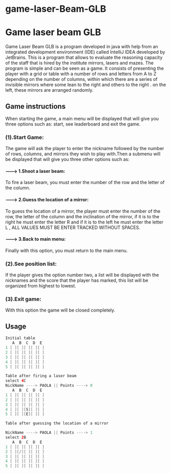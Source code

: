 # game-laser-Beam-GLB
# Game laser beam GLB


Game Laser Beam GLB is a program developed in java with help
from an integrated development environment (IDE) called IntelliJ IDEA developed by JetBrains. This is a program that allows to evaluate the reasoning capacity of the staff that is hired by the institute mirrors, lasers and mazes. The program is simple and can be seen as a game. It consists of presenting the player with a grid or table with a number of rows and letters from A to Z depending on the number of columns, within which there are a series of invisible mirrors where some lean to the right and others to the right . on the left, these mirrors are arranged randomly.

## Game instructions

When starting the game, a main menu will be displayed that will give you three options such as: start, see leaderboard and exit the game.

### (1).Start Game:
The game will ask the player to enter the nickname followed by the number of rows, columns, and mirrors they wish to play with.Then a submenu will be displayed that will give you three other options such as:

#### ---> 1.Shoot a laser beam:

To fire a laser beam, you must enter the number of the row and the letter of the column.

#### ---> 2.Guess the location of a mirror:

To guess the location of a mirror, the player must enter the number of the row, the letter of the column and the inclination of the mirror, if it is to the right he must enter the letter R and if it is to the left he must enter the letter L , ALL VALUES MUST BE ENTER TRACKED WITHOUT SPACES.

#### ---> 3.Back to main menu:

Finally with this option, you must return to the main menu.

### (2).See position list:

If the player gives the option number two, a list will be displayed with the nicknames and the score that the player has marked, this list will be organized from highest to lowest.

### (3).Exit game:

With this option the game will be closed completely.

## Usage

```java
Initial table
   A  B  C  D  E 
1 [ ][ ][ ][ ][ ]
2 [ ][ ][ ][ ][ ]
3 [ ][ ][ ][ ][ ]
4 [ ][ ][ ][ ][ ]
5 [ ][ ][ ][ ][ ]

Table after firing a laser beam
select 4C
NickName ----> PAOLA || Points ----> 0
   A  B  C  D  E 
1 [ ][ ][ ][ ][ ]
2 [ ][ ][ ][ ][ ]
3 [ ][ ][ ][ ][ ]
4 [ ][ ][S][ ][ ]
5 [ ][ ][E][ ][ ]

Table after guessing the location of a mirror

NickName ----> PAOLA || Points ----> 1
select 2B
   A  B  C  D  E 
1 [ ][ ][ ][ ][ ]
2 [ ][/][ ][ ][ ]
3 [ ][ ][ ][ ][ ]
4 [ ][ ][ ][ ][ ]
5 [ ][ ][ ][ ][ ]

```
